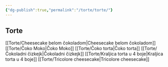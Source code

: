 ```yaml
---
{"dg-publish":true,"permalink":"/torte/torte/"}
---
```


## Torte

[[Torte/Cheesecake belom čokoladom|Cheesecake belom čokoladom]]
[[Torte/Čoko Moko|Čoko Moko]]
[[Torte/Čoko torta|Čoko torta]]
[[Torte/Čokoladni čizkejk|Čokoladni čizkejk]]
[[Torte/Kraljica torta u 4 boje|Kraljica torta u 4 boje]]
[[Torte/Tricolore cheesecake|Tricolore cheesecake]]